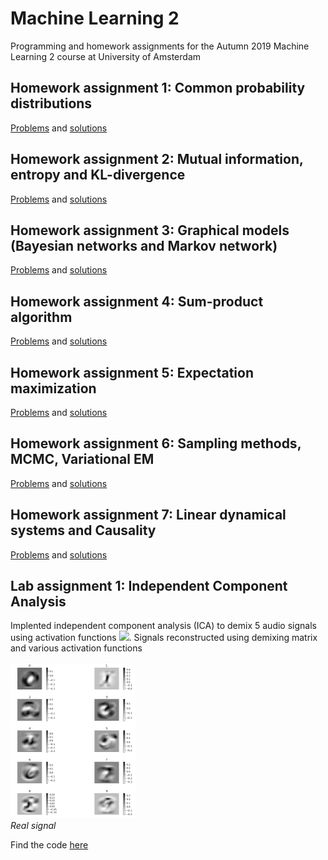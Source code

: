 # Machine Learning 2
Programming and homework assignments for the Autumn 2019 Machine Learning 2 course at University of Amsterdam

## Homework assignment 1: Common probability distributions

[Problems](https://github.com/vovamedentsiy/Machine-Learning-2/blob/main/homeworks/task/hw1.pdf) and [solutions](https://github.com/vovamedentsiy/Machine-Learning-2/blob/main/homeworks/hw/ML2_HW1_medentsiy.pdf)

## Homework assignment 2: Mutual information, entropy and KL-divergence

[Problems](https://github.com/vovamedentsiy/Machine-Learning-2/blob/main/homeworks/task/hw2.pdf) and [solutions](https://github.com/vovamedentsiy/Machine-Learning-2/blob/main/homeworks/hw/ML2_HW2_medentsiy.pdf)

## Homework assignment 3: Graphical models (Bayesian networks and Markov network)

[Problems](https://github.com/vovamedentsiy/Machine-Learning-2/blob/main/homeworks/task/hw3.pdf) and [solutions](https://github.com/vovamedentsiy/Machine-Learning-2/blob/main/homeworks/hw/ML2_HW3_medentsiy.pdf)

## Homework assignment 4: Sum-product algorithm

[Problems](https://github.com/vovamedentsiy/Machine-Learning-2/blob/main/homeworks/task/hw4.pdf) and [solutions](https://github.com/vovamedentsiy/Machine-Learning-2/blob/main/homeworks/hw/ML2_HW4_medentsiy.pdf)

## Homework assignment 5: Expectation maximization

[Problems](https://github.com/vovamedentsiy/Machine-Learning-2/blob/main/homeworks/task/hw5.pdf) and [solutions](https://github.com/vovamedentsiy/Machine-Learning-2/blob/main/homeworks/hw/ML2_HW5_medentsiy.pdf)

## Homework assignment 6: Sampling methods, MCMC, Variational EM

[Problems](https://github.com/vovamedentsiy/Machine-Learning-2/blob/main/homeworks/task/hw6.pdf) and [solutions](https://github.com/vovamedentsiy/Machine-Learning-2/blob/main/homeworks/hw/ML2_HW6_medentsiy.pdf)

## Homework assignment 7: Linear dynamical systems and Causality 

[Problems](https://github.com/vovamedentsiy/Machine-Learning-2/blob/main/homeworks/task/hw7.pdf) and [solutions](https://github.com/vovamedentsiy/Machine-Learning-2/blob/main/homeworks/hw/ML2_HW7_medentsiy.pdf)



## Lab assignment 1: Independent Component Analysis
Implented independent component analysis (ICA) to demix 5 audio signals using activation functions <img src="https://render.githubusercontent.com/render/math?math=\phi_0">.   Signals reconstructed using demixing matrix and various activation functions
<p> 
    <img src="https://github.com/vovamedentsiy/Machine-Learning-1/blob/main/programming/imgs/lab2/1.png" width="200" height ="250" />
    <br>
    <em>Real signal</em> 
<p\>

Find the code [here](https://github.com/vovamedentsiy/Machine-Learning-2/blob/main/lab/lab1/12179078_lab1.ipynb)
